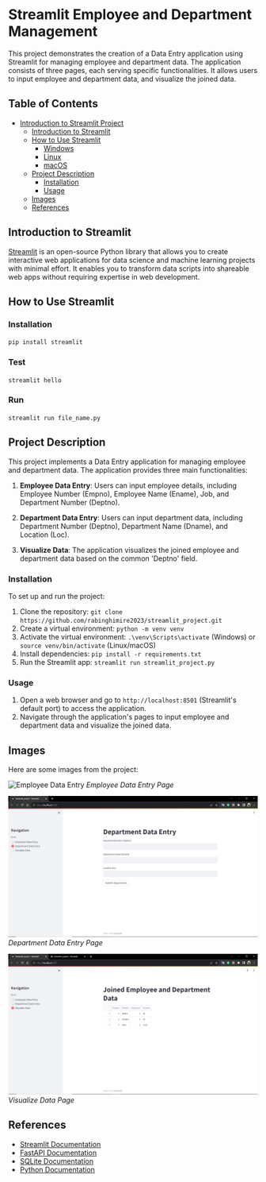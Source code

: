 # Streamlit Employee and Department Management

This project demonstrates the creation of a Data Entry application using Streamlit for managing employee and department data. The application consists of three pages, each serving specific functionalities. It allows users to input employee and department data, and visualize the joined data.

## Table of Contents

- [Introduction to Streamlit Project](#streamlit-employee-and-department-management)
  - [Introduction to Streamlit](#introduction-to-streamlit)
  - [How to Use Streamlit](#how-to-use-streamlit)
    - [Windows](#windows)
    - [Linux](#linux)
    - [macOS](#macos)
  - [Project Description](#project-description)
    - [Installation](#installation)
    - [Usage](#usage)
  - [Images](#images)
  - [References](#references)

## Introduction to Streamlit

[Streamlit](https://streamlit.io/) is an open-source Python library that allows you to create interactive web applications for data science and machine learning projects with minimal effort. It enables you to transform data scripts into shareable web apps without requiring expertise in web development.

## How to Use Streamlit

### Installation
`pip install streamlit`

### Test
`streamlit hello`

### Run
`streamlit run file_name.py`

## Project Description

This project implements a Data Entry application for managing employee and department data. The application provides three main functionalities:

1. **Employee Data Entry**: Users can input employee details, including Employee Number (Empno), Employee Name (Ename), Job, and Department Number (Deptno).

2. **Department Data Entry**: Users can input department data, including Department Number (Deptno), Department Name (Dname), and Location (Loc).

3. **Visualize Data**: The application visualizes the joined employee and department data based on the common 'Deptno' field.

### Installation

To set up and run the project:

1. Clone the repository: `git clone https://github.com/rabinghimire2023/streamlit_project.git`
2. Create a virtual environment: `python -m venv venv`
3. Activate the virtual environment: `.\venv\Scripts\activate` (Windows) or `source venv/bin/activate` (Linux/macOS)
4. Install dependencies: `pip install -r requirements.txt`
5. Run the Streamlit app: `streamlit run streamlit_project.py`

### Usage

1. Open a web browser and go to `http://localhost:8501` (Streamlit's default port) to access the application.
2. Navigate through the application's pages to input employee and department data and visualize the joined data.

## Images

Here are some images from the project:

![Employee Data Entry](images/screenshoot1.png)
*Employee Data Entry Page*

![Department Data Entry](images/screenshot2.png)
*Department Data Entry Page*

![Visualize Data](images/screenshot4.png)
*Visualize Data Page*

## References

- [Streamlit Documentation](https://streamlit.io/docs/)
- [FastAPI Documentation](https://fastapi.tiangolo.com/)
- [SQLite Documentation](https://www.sqlite.org/docs.html)
- [Python Documentation](https://docs.python.org/3/)

